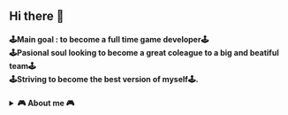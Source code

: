 ## Hi there 👋

#### <p>🕹️Main goal : to become a full time game developer🕹️<br>🕹️Pasional soul looking to become a great coleague to a big and beatiful team🕹️<br>🕹️Striving to become the best version of myself🕹️.</p>
<details>	
  <summary><b>🎮 About me 🎮 </b></summary>
  
* Good problem solving skills
* Code and development.
* Extremely organised with a high level of attention to details
* Great Mathematical Thinking
* Ambitious, hard working, energetic and reliable
* Great in a team,even greater going solo
  
  </details>
